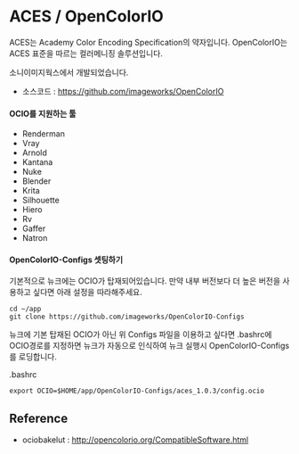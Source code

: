 # ACES / OpenColorIO
ACES는 Academy Color Encoding Specification의 약자입니다.
OpenColorIO는 ACES 표준을 따르는 컬러메니징 솔루션입니다.

소니이미지웍스에서 개발되었습니다.

- 소스코드 : https://github.com/imageworks/OpenColorIO

#### OCIO를 지원하는 툴
- Renderman
- Vray
- Arnold
- Kantana
- Nuke
- Blender
- Krita
- Silhouette
- Hiero
- Rv
- Gaffer
- Natron

#### OpenColorIO-Configs 셋팅하기
기본적으로 뉴크에는 OCIO가 탑재되어있습니다. 만약 내부 버전보다 더 높은 버전을 사용하고 싶다면 아래 설정을 따라해주세요.

```
cd ~/app
git clone https://github.com/imageworks/OpenColorIO-Configs
```

뉴크에 기본 탑재된 OCIO가 아닌 위 Configs 파일을 이용하고 싶다면 .bashrc에 OCIO경로를 지정하면 뉴크가 자동으로 인식하여 뉴크 실행시 OpenColorIO-Configs를 로딩합니다.

.bashrc
```
export OCIO=$HOME/app/OpenColorIO-Configs/aces_1.0.3/config.ocio
```

## Reference
- ociobakelut : http://opencolorio.org/CompatibleSoftware.html